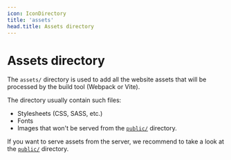 ```yaml
---
icon: IconDirectory
title: 'assets'
head.title: Assets directory
---
```


# Assets directory

The `assets/` directory is used to add all the website assets that will be processed by the build tool (Webpack or Vite).

The directory usually contain such files:
- Stylesheets (CSS, SASS, etc.)
- Fonts
- Images that won't be served from the [`public/`](/docs/directory-structure/public) directory.

If you want to serve assets from the server, we recommend to take a look at the [`public/`](/docs/directory-structure/public) directory.
